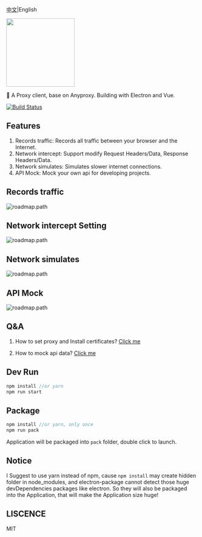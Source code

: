 [中文](https://github.com/fwon/electron-anyproxy/blob/master/README.md)|English

<p><img width="180" src="https://raw.githubusercontent.com/fwon/blog/master/assets/electron-anyproxy-icon.png"></p>

📢  A Proxy client, base on Anyproxy. Building with Electron and Vue. 

[![Build Status](https://travis-ci.org/fwon/electron-anyproxy.svg?branch=master)](https://travis-ci.org/fwon/electron-anyproxy)

## Features
1. Records traffic: Records all traffic between your browser and the Internet.
2. Network intercept: Support modify Request Headers/Data, Response Headers/Data.
3. Network simulates: Simulates slower internet connections.
4. API Mock: Mock your own api for developing projects.


## Records traffic
![roadmap.path](https://raw.githubusercontent.com/fwon/blog/master/assets/electron-anyproxy-1.png)

## Network intercept Setting
![roadmap.path](https://raw.githubusercontent.com/fwon/blog/master/assets/electron-anyproxy-2.png)

## Network simulates
![roadmap.path](https://raw.githubusercontent.com/fwon/blog/master/assets/electron-anyproxy-3.png)

## API Mock
![roadmap.path](https://raw.githubusercontent.com/fwon/blog/master/assets/electron-anyproxy-4.png)

## Q&A
1. How to set proxy and Install certificates?
[Click me](http://anyproxy.io/4.x/en.html#appendix)

2. How to mock api data?
[Click me](http://mockjs.com/examples.html)

## Dev Run
```javascript
npm install //or yarn
npm run start
```
## Package
```javascript
npm install //or yarn, only once
npm run pack
```
Application will be packaged into `pack` folder, double click to launch.

## Notice
I Suggest to use yarn instead of npm, cause `npm install` may create hidden folder in node_modules, and electron-package cannot detect those huge devDependencies packages like electron. So they will also be packaged into the Application, that will make the Application size huge!

## LISCENCE
MIT
